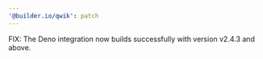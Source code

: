 ```yaml
---
'@builder.io/qwik': patch
---
```


FIX: The Deno integration now builds successfully with version v2.4.3 and above.
